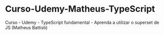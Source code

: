 # Curso-Udemy-Matheus-TypeScript
Curso - Udemy - TypeScript fundamental - Aprenda a utilizar o superset de JS (Matheus Battisti)
